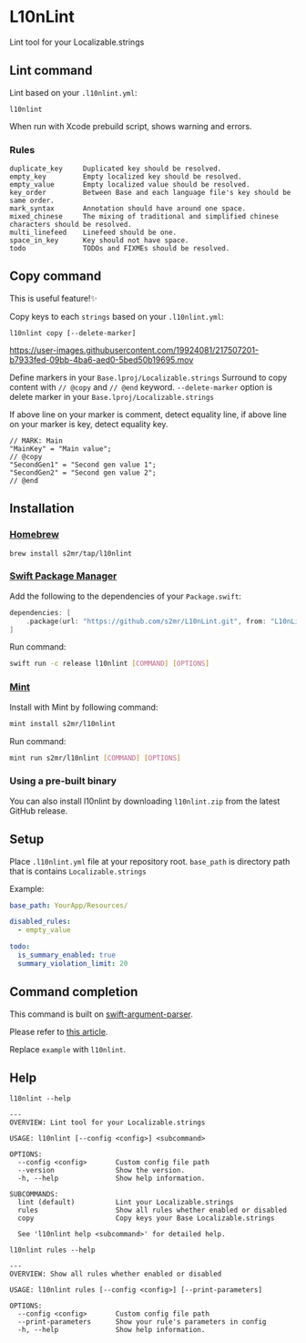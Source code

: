 # L10nLint

Lint tool for your Localizable.strings

## Lint command

Lint based on your `.l10nlint.yml`:
```
l10nlint
```

When run with Xcode prebuild script, shows warning and errors.

### Rules

```
duplicate_key     Duplicated key should be resolved.
empty_key         Empty localized key should be resolved.
empty_value       Empty localized value should be resolved.
key_order         Between Base and each language file's key should be same order.
mark_syntax       Annotation should have around one space.
mixed_chinese     The mixing of traditional and simplified chinese characters should be resolved.
multi_linefeed    Linefeed should be one.
space_in_key      Key should not have space.
todo              TODOs and FIXMEs should be resolved.
```

## Copy command
This is useful feature!✨

Copy keys to each `strings` based on your `.l10nlint.yml`:
```
l10nlint copy [--delete-marker]
```

https://user-images.githubusercontent.com/19924081/217507201-b7933fed-09bb-4ba6-aed0-5bed50b19695.mov

Define markers in your `Base.lproj/Localizable.strings`
Surround to copy content with `// @copy` and `// @end` keyword.
`--delete-marker` option is delete marker in your `Base.lproj/Localizable.strings`

If above line on your marker is comment, detect equality line,
if above line on your marker is key, detect equality key.

```
// MARK: Main
"MainKey" = "Main value";
// @copy
"SecondGen1" = "Second gen value 1";
"SecondGen2" = "Second gen value 2";
// @end
```

## Installation

### [Homebrew](https://brew.sh/)

```shell
brew install s2mr/tap/l10nlint
```

### [Swift Package Manager](https://github.com/apple/swift-package-manager)

Add the following to the dependencies of your `Package.swift`:

```swift
dependencies: [
    .package(url: "https://github.com/s2mr/L10nLint.git", from: "L10nLint version"),
]
```

Run command:

```sh
swift run -c release l10nlint [COMMAND] [OPTIONS]
```

### [Mint](https://github.com/yonaskolb/Mint)

Install with Mint by following command:

```sh
mint install s2mr/l10nlint
```

Run command:

```sh
mint run s2mr/l10nlint [COMMAND] [OPTIONS]
```

### Using a pre-built binary

You can also install l10nlint by downloading `l10nlint.zip` from the latest GitHub release.

## Setup
Place `.l10nlint.yml` file at your repository root.
`base_path` is directory path that is contains `Localizable.strings`

Example:
```.yml
base_path: YourApp/Resources/

disabled_rules:
  - empty_value

todo:
  is_summary_enabled: true
  summary_violation_limit: 20
```

## Command completion

This command is built on [swift-argument-parser](https://github.com/apple/swift-argument-parser).

Please refer to [this article](https://github.com/apple/swift-argument-parser/blob/main/Sources/ArgumentParser/Documentation.docc/Articles/InstallingCompletionScripts.md).

Replace `example` with `l10nlint`.

## Help

```
l10nlint --help

---
OVERVIEW: Lint tool for your Localizable.strings

USAGE: l10nlint [--config <config>] <subcommand>

OPTIONS:
  --config <config>       Custom config file path
  --version               Show the version.
  -h, --help              Show help information.

SUBCOMMANDS:
  lint (default)          Lint your Localizable.strings
  rules                   Show all rules whether enabled or disabled
  copy                    Copy keys your Base Localizable.strings

  See 'l10nlint help <subcommand>' for detailed help.
```

```
l10nlint rules --help

---
OVERVIEW: Show all rules whether enabled or disabled

USAGE: l10nlint rules [--config <config>] [--print-parameters]

OPTIONS:
  --config <config>       Custom config file path
  --print-parameters      Show your rule's parameters in config
  -h, --help              Show help information.
```

